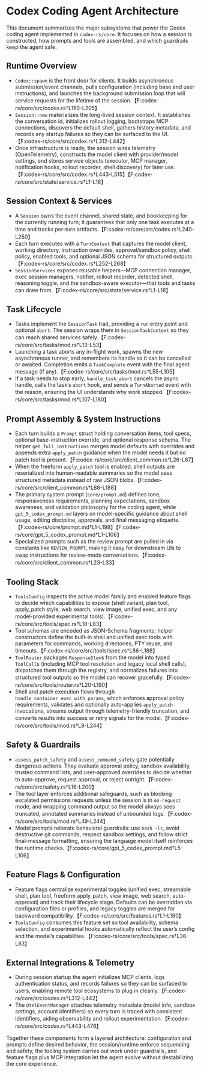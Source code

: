 # Codex Coding Agent Architecture

This document summarizes the major subsystems that power the Codex coding agent implemented in `codex-rs/core`. It focuses on how a session is constructed, how prompts and tools are assembled, and which guardrails keep the agent safe.

## Runtime Overview
- `Codex::spawn` is the front door for clients. It builds asynchronous submission/event channels, pulls configuration (including base and user instructions), and launches the background submission loop that will service requests for the lifetime of the session.【F:codex-rs/core/src/codex.rs†L150-L205】
- `Session::new` materializes the long-lived session context. It establishes the conversation id, initializes rollout logging, bootstraps MCP connections, discovers the default shell, gathers history metadata, and records any startup failures so they can be surfaced to the UI.【F:codex-rs/core/src/codex.rs†L312-L442】
- Once infrastructure is ready, the session wires telemetry (OpenTelemetry), constructs the model client with provider/model settings, and stores service objects (executor, MCP manager, notification hooks, rollout recorder, shell discovery) for later use.【F:codex-rs/core/src/codex.rs†L443-L515】【F:codex-rs/core/src/state/service.rs†L1-L18】

## Session Context & Services
- A `Session` owns the event channel, shared state, and bookkeeping for the currently running turn; it guarantees that only one task executes at a time and tracks per-turn artifacts.【F:codex-rs/core/src/codex.rs†L240-L250】
- Each turn executes with a `TurnContext` that captures the model client, working directory, instruction overrides, approval/sandbox policy, shell policy, enabled tools, and optional JSON schema for structured outputs.【F:codex-rs/core/src/codex.rs†L252-L268】
- `SessionServices` exposes reusable helpers—MCP connection manager, exec session managers, notifier, rollout recorder, detected shell, reasoning toggle, and the sandbox-aware executor—that tools and tasks can draw from.【F:codex-rs/core/src/state/service.rs†L1-L18】

## Task Lifecycle
- Tasks implement the `SessionTask` trait, providing a `run` entry point and optional `abort`. The session wraps them in `SessionTaskContext` so they can reach shared services safely.【F:codex-rs/core/src/tasks/mod.rs†L13-L53】
- Launching a task aborts any in-flight work, spawns the new asynchronous runner, and remembers its handle so it can be cancelled or awaited. Completion emits a `TaskComplete` event with the final agent message (if any).【F:codex-rs/core/src/tasks/mod.rs†L55-L105】
- If a task needs to stop early, `handle_task_abort` cancels the async handle, calls the task’s `abort` hook, and sends a `TurnAborted` event with the reason, ensuring the UI understands why work stopped.【F:codex-rs/core/src/tasks/mod.rs†L107-L180】

## Prompt Assembly & System Instructions
- Each turn builds a `Prompt` struct holding conversation items, tool specs, optional base-instruction override, and optional response schema. The helper `get_full_instructions` merges model defaults with overrides and appends extra `apply_patch` guidance when the model needs it but no patch tool is present.【F:codex-rs/core/src/client_common.rs†L26-L87】
- When the freeform `apply_patch` tool is enabled, shell outputs are reserialized into human-readable summaries so the model sees structured metadata instead of raw JSON blobs.【F:codex-rs/core/src/client_common.rs†L88-L188】
- The primary system prompt (`core/prompt.md`) defines tone, responsiveness requirements, planning expectations, sandbox awareness, and validation philosophy for the coding agent, while `gpt_5_codex_prompt.md` layers on model-specific guidance about shell usage, editing discipline, approvals, and final messaging etiquette.【F:codex-rs/core/prompt.md†L1-L198】【F:codex-rs/core/gpt_5_codex_prompt.md†L1-L106】
- Specialized prompts such as the review prompt are pulled in via constants like `REVIEW_PROMPT`, making it easy for downstream UIs to swap instructions for review-mode conversations.【F:codex-rs/core/src/client_common.rs†L23-L33】

## Tooling Stack
- `ToolsConfig` inspects the active model family and enabled feature flags to decide which capabilities to expose (shell variant, plan tool, apply_patch style, web search, view image, unified exec, and any model-provided experimental tools).【F:codex-rs/core/src/tools/spec.rs†L18-L83】
- Tool schemas are encoded as JSON-Schema fragments; helper constructors define the built-in shell and unified exec tools with parameters for commands, working directories, PTY reuse, and timeouts.【F:codex-rs/core/src/tools/spec.rs†L86-L188】
- `ToolRouter` packages `ResponseItem`s from the model into typed `ToolCall`s (including MCP tool resolution and legacy local shell calls), dispatches them through the registry, and normalizes failures into structured tool outputs so the model can recover gracefully.【F:codex-rs/core/src/tools/router.rs†L20-L190】
- Shell and patch execution flows through `handle_container_exec_with_params`, which enforces approval policy requirements, validates and optionally auto-applies `apply_patch` invocations, streams output through telemetry-friendly truncation, and converts results into success or retry signals for the model.【F:codex-rs/core/src/tools/mod.rs†L8-L244】

## Safety & Guardrails
- `assess_patch_safety` and `assess_command_safety` gate potentially dangerous actions. They evaluate approval policy, sandbox availability, trusted command lists, and user-approved overrides to decide whether to auto-approve, request approval, or reject outright.【F:codex-rs/core/src/safety.rs†L16-L200】
- The tool layer enforces additional safeguards, such as blocking escalated permissions requests unless the session is in `on-request` mode, and wrapping command output so the model always sees truncated, annotated summaries instead of unbounded logs.【F:codex-rs/core/src/tools/mod.rs†L49-L244】
- Model prompts reiterate behavioral guardrails: use `bash -lc`, avoid destructive git commands, respect sandbox settings, and follow strict final-message formatting, ensuring the language model itself reinforces the runtime checks.【F:codex-rs/core/gpt_5_codex_prompt.md†L5-L106】

## Feature Flags & Configuration
- Feature flags centralize experimental toggles (unified exec, streamable shell, plan tool, freeform apply_patch, view image, web search, auto-approval) and track their lifecycle stage. Defaults can be overridden via configuration files or profiles, and legacy toggles are merged for backward compatibility.【F:codex-rs/core/src/features.rs†L1-L180】
- `ToolsConfig` consumes this feature set so tool availability, schema selection, and experimental hooks automatically reflect the user’s config and the model’s capabilities.【F:codex-rs/core/src/tools/spec.rs†L36-L83】

## External Integrations & Telemetry
- During session startup the agent initializes MCP clients, logs authentication status, and records failures so they can be surfaced to users, enabling remote tool ecosystems to plug in cleanly.【F:codex-rs/core/src/codex.rs†L312-L442】
- The `OtelEventManager` attaches telemetry metadata (model info, sandbox settings, account identifiers) so every turn is traced with consistent identifiers, aiding observability and rollout experimentation.【F:codex-rs/core/src/codex.rs†L443-L476】

Together these components form a layered architecture: configuration and prompts define desired behavior, the session/runtime enforce sequencing and safety, the tooling system carries out work under guardrails, and feature flags plus MCP integration let the agent evolve without destabilizing the core experience.
